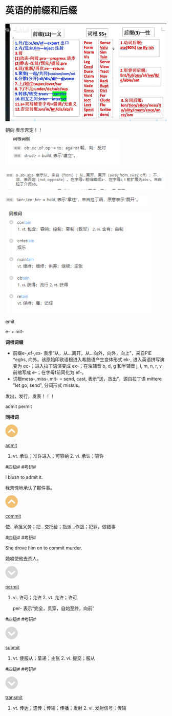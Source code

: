 #  	英语的前缀和后缀



###  

![image-20230216170841174](英语的前缀和后缀.assets/image-20230216170841174.png)

朝向 表示否定！！

![image-20230706105314629](./%E8%8B%B1%E8%AF%AD%E7%9A%84%E5%89%8D%E7%BC%80%E5%92%8C%E5%90%8E%E7%BC%80.assets/image-20230706105314629.png)



![image-20230706110319941](./%E8%8B%B1%E8%AF%AD%E7%9A%84%E5%89%8D%E7%BC%80%E5%92%8C%E5%90%8E%E7%BC%80.assets/image-20230706110319941.png)

![image-20230706110408891](./%E8%8B%B1%E8%AF%AD%E7%9A%84%E5%89%8D%E7%BC%80%E5%92%8C%E5%90%8E%E7%BC%80.assets/image-20230706110408891.png)

![image-20230706110350624](./%E8%8B%B1%E8%AF%AD%E7%9A%84%E5%89%8D%E7%BC%80%E5%92%8C%E5%90%8E%E7%BC%80.assets/image-20230706110350624.png)





emit

e- *+* mit-

**词根词缀**

- 前缀e-,ef-,ex- 表示“从，从...离开，从...向外，向外，向上”，来自PIE *eghs, 向外。该原始印欧语根进入希腊语产生变体形式 ek-, 进入英语拼写演变为 ec-；进入拉丁语演变成 ex-；在浊辅音 b, d, g 和半辅音 j, l, m, n, r, v 前缩写成 e-；在字母f前同化为 ef-。
- 词根mess-,miss-,mit- = send, cast, 表示“送，放出”，源自拉丁语 mittere "let go, send", 分词形式 missus。

发出，发行，发表！！！

admit permit	

**同根词**

![img](./%E8%8B%B1%E8%AF%AD%E7%9A%84%E5%89%8D%E7%BC%80%E5%92%8C%E5%90%8E%E7%BC%80.assets/yellow-open.png)

[admit](dic://admit)

1. vt. 承认；准许进入；可容纳 2. vi. 承认；容许

\#四级# #考研#

I blush to admit it.

我羞愧地承认了那件事。

![img](./%E8%8B%B1%E8%AF%AD%E7%9A%84%E5%89%8D%E7%BC%80%E5%92%8C%E5%90%8E%E7%BC%80.assets/yellow-open.png)

[commit](dic://commit)

使…承担义务；把...交托给；指派…作战；犯罪，做错事

\#四级# #考研#

She drove him on to commit murder.

她唆使他去杀人。

![img](./%E8%8B%B1%E8%AF%AD%E7%9A%84%E5%89%8D%E7%BC%80%E5%92%8C%E5%90%8E%E7%BC%80.assets/grey-close.png)

[permit](dic://permit)

1. vi. 许可；允许 2. vt. 允许；许可

   per- 表示“完全，贯穿，自始至终，向前”

\#四级# #考研#

![img](./%E8%8B%B1%E8%AF%AD%E7%9A%84%E5%89%8D%E7%BC%80%E5%92%8C%E5%90%8E%E7%BC%80.assets/grey-close.png)

[submit](dic://submit)

1. vt. 使服从；呈递；主张 2. vi. 提交；服从

\#四级# #考研#

![img](./%E8%8B%B1%E8%AF%AD%E7%9A%84%E5%89%8D%E7%BC%80%E5%92%8C%E5%90%8E%E7%BC%80.assets/grey-close.png)

[transmit](dic://transmit)

1. vt. 传达；遗传；传输；传播；发射 2. vi. 发射信号；传输